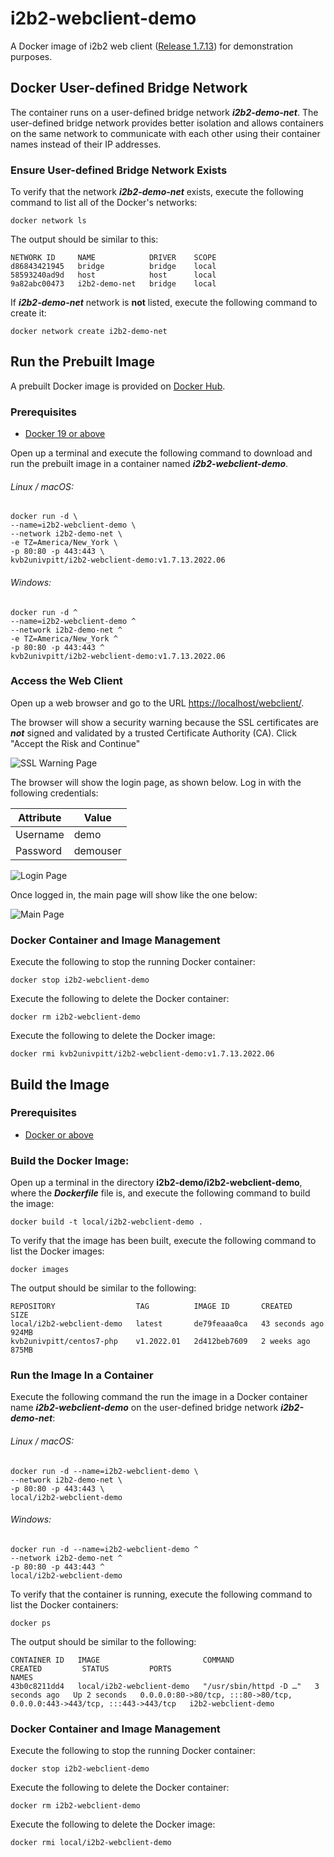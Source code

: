 # i2b2-webclient-demo

A Docker image of i2b2 web client ([Release 1.7.13](https://github.com/i2b2/i2b2-webclient/releases/tag/v1.7.13.0002)) for demonstration purposes.

## Docker User-defined Bridge Network

The container runs on a user-defined bridge network ***i2b2-demo-net***.  The user-defined bridge network provides better isolation and allows containers on the same network to communicate with each other using their container names instead of their IP addresses.

### Ensure User-defined Bridge Network Exists

To verify that the network ***i2b2-demo-net*** exists, execute the following command to list all of the Docker's networks:

```
docker network ls
```

The output should be similar to this:

```
NETWORK ID     NAME            DRIVER    SCOPE
d86843421945   bridge          bridge    local
58593240ad9d   host            host      local
9a82abc00473   i2b2-demo-net   bridge    local
```

If ***i2b2-demo-net*** network is **not** listed, execute the following command to create it:

```
docker network create i2b2-demo-net
```

## Run the Prebuilt Image

A prebuilt Docker image is provided on [Docker Hub](https://hub.docker.com/r/kvb2univpitt/i2b2-webclient-demo).

### Prerequisites

- [Docker 19 or above](https://docs.docker.com/get-docker/)

Open up a terminal and execute the following command to download and run the prebuilt image in a container named ***i2b2-webclient-demo***.

###### Linux / macOS:

```
docker run -d \
--name=i2b2-webclient-demo \
--network i2b2-demo-net \
-e TZ=America/New_York \
-p 80:80 -p 443:443 \
kvb2univpitt/i2b2-webclient-demo:v1.7.13.2022.06
```

###### Windows:

```
docker run -d ^
--name=i2b2-webclient-demo ^
--network i2b2-demo-net ^
-e TZ=America/New_York ^
-p 80:80 -p 443:443 ^
kvb2univpitt/i2b2-webclient-demo:v1.7.13.2022.06
```

### Access the Web Client

Open up a web browser and go to the URL [https://localhost/webclient/](https://localhost/webclient/).

The browser will show a security warning because the SSL certificates are ***not*** signed and validated by a trusted Certificate Authority (CA).  Click "Accept the Risk and Continue"

![SSL Warning Page](../img/ssl_warning.png)

The browser will show the login page, as shown below.  Log in with the following credentials:

| Attribute | Value    |
|-----------|----------|
| Username  | demo     |
| Password  | demouser |

![Login Page](../img/login_page.png)

Once logged in, the main page will show like the one below:

![Main Page](../img/main_page.png)

### Docker Container and Image Management

Execute the following to stop the running Docker container:

```
docker stop i2b2-webclient-demo
```

Execute the following to delete the Docker container:

```
docker rm i2b2-webclient-demo
```

Execute the following to delete the Docker image:

```
docker rmi kvb2univpitt/i2b2-webclient-demo:v1.7.13.2022.06
```
## Build the Image

### Prerequisites

- [Docker or above](https://docs.docker.com/get-docker/)

### Build the Docker Image:

Open up a terminal in the directory **i2b2-demo/i2b2-webclient-demo**, where the ***Dockerfile*** file is, and execute the following command to build the image:

```
docker build -t local/i2b2-webclient-demo .
```

To verify that the image has been built, execute the following command to list the Docker images:

```
docker images
```

The output should be similar to the following:

```
REPOSITORY                  TAG          IMAGE ID       CREATED          SIZE
local/i2b2-webclient-demo   latest       de79feaaa0ca   43 seconds ago   924MB
kvb2univpitt/centos7-php    v1.2022.01   2d412beb7609   2 weeks ago      875MB
```

### Run the Image In a Container

Execute the following command the run the image in a Docker container name ***i2b2-webclient-demo*** on the user-defined bridge network ***i2b2-demo-net***:

###### Linux / macOS:

```
docker run -d --name=i2b2-webclient-demo \
--network i2b2-demo-net \
-p 80:80 -p 443:443 \
local/i2b2-webclient-demo
```

###### Windows:

```
docker run -d --name=i2b2-webclient-demo ^
--network i2b2-demo-net ^
-p 80:80 -p 443:443 ^
local/i2b2-webclient-demo
```

To verify that the container is running, execute the following command to list the Docker containers:

```
docker ps
```

The output should be similar to the following:

```
CONTAINER ID   IMAGE                       COMMAND                  CREATED         STATUS         PORTS                                                                      NAMES
43b0c8211dd4   local/i2b2-webclient-demo   "/usr/sbin/httpd -D …"   3 seconds ago   Up 2 seconds   0.0.0.0:80->80/tcp, :::80->80/tcp, 0.0.0.0:443->443/tcp, :::443->443/tcp   i2b2-webclient-demo
```

### Docker Container and Image Management

Execute the following to stop the running Docker container:

```
docker stop i2b2-webclient-demo
```

Execute the following to delete the Docker container:

```
docker rm i2b2-webclient-demo
```

Execute the following to delete the Docker image:

```
docker rmi local/i2b2-webclient-demo
```
